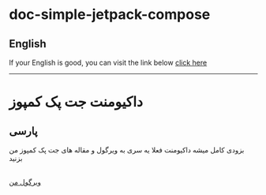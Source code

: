 # doc-simple-jetpack-compose
<h2>English</h2>
If your English is good, you can visit the link below
<a href="https://developer.android.com/codelabs/jetpack-compose-basics#0">click here</a><br>

------------------------------------------------------------------------------------------------------

<h1>
  داکیومنت جت پک کمپوز
</h1>

<h2>
پارسی
</h2>


بزودی کامل میشه داکیومنت فعلا یه سری به ویرگول و مقاله های جت پک کمپوز من بزنید

<br><a href="https://virgool.io/@alirezabashi98">
  ویرگول من
  </a>
